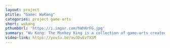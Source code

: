```yaml
---
layout: project
ptitle: "Game: WuKong"
categories: project game-arts
short: wukong
pthumbUrl: 'https://i.imgur.com/hWhNrFG.jpg'
summary: "Wu Kong: The Monkey King is a collection of game-arts created under inspiration from 2D Game Design class."
video-link: https://youtu.be/au3DuEvTXSM
---
```


